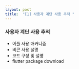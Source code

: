 ```yaml
---
layout: post
title:  "[1] 사용자 계단 사용 추적 "
---
```


### 사용자 계단 사용 추적

  * 어플 사용 매커니즘
  * 비콘 사용 설명
  * 코드 구성 및 설명
  * flutter package download
